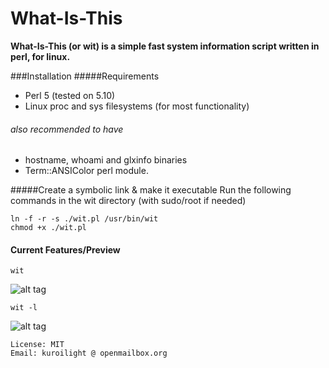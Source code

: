 What-Is-This
============
**What-Is-This (or wit) is a simple fast system information script written in perl, for linux.**

###Installation
#####Requirements
 - Perl 5 (tested on 5.10)
 - Linux proc and sys filesystems (for most functionality)
 
###### also recommended to have
 - hostname, whoami and glxinfo binaries
 - Term::ANSIColor perl module.
 
#####Create a symbolic link & make it executable
Run the following commands in the wit directory (with sudo/root if needed)
```
ln -f -r -s ./wit.pl /usr/bin/wit
chmod +x ./wit.pl
```

#### Current Features/Preview
```
wit
```
![alt tag](https://raw.github.com/KuroiLight/What-Is-This/shots/main.png)
```
wit -l
```
![alt tag](https://raw.github.com/KuroiLight/What-Is-This/shots/extended.png)



```
License: MIT
Email: kuroilight @ openmailbox.org
```